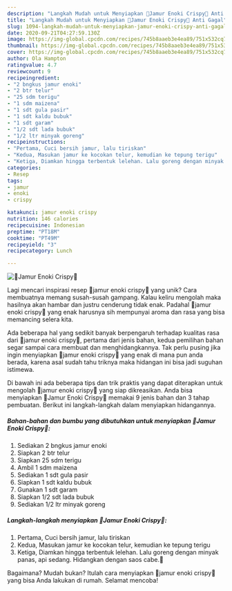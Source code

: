 ```yaml
---
description: "Langkah Mudah untuk Menyiapkan 🍄Jamur Enoki Crispy🍄 Anti Gagal"
title: "Langkah Mudah untuk Menyiapkan 🍄Jamur Enoki Crispy🍄 Anti Gagal"
slug: 1094-langkah-mudah-untuk-menyiapkan-jamur-enoki-crispy-anti-gagal
date: 2020-09-21T04:27:59.130Z
image: https://img-global.cpcdn.com/recipes/745b8aaeb3e4ea89/751x532cq70/🍄jamur-enoki-crispy🍄-foto-resep-utama.jpg
thumbnail: https://img-global.cpcdn.com/recipes/745b8aaeb3e4ea89/751x532cq70/🍄jamur-enoki-crispy🍄-foto-resep-utama.jpg
cover: https://img-global.cpcdn.com/recipes/745b8aaeb3e4ea89/751x532cq70/🍄jamur-enoki-crispy🍄-foto-resep-utama.jpg
author: Ola Hampton
ratingvalue: 4.7
reviewcount: 9
recipeingredient:
- "2 bngkus jamur enoki"
- "2 btr telur"
- "25 sdm terigu"
- "1 sdm maizena"
- "1 sdt gula pasir"
- "1 sdt kaldu bubuk"
- "1 sdt garam"
- "1/2 sdt lada bubuk"
- "1/2 ltr minyak goreng"
recipeinstructions:
- "Pertama, Cuci bersih jamur, lalu tiriskan"
- "Kedua, Masukan jamur ke kocokan telur, kemudian ke tepung terigu"
- "Ketiga, Diamkan hingga terbentuk lelehan. Lalu goreng dengan minyak panas, api sedang. Hidangkan dengan saos cabe.🤗"
categories:
- Resep
tags:
- jamur
- enoki
- crispy

katakunci: jamur enoki crispy 
nutrition: 146 calories
recipecuisine: Indonesian
preptime: "PT18M"
cooktime: "PT49M"
recipeyield: "3"
recipecategory: Lunch

---
```



![🍄Jamur Enoki Crispy🍄](https://img-global.cpcdn.com/recipes/745b8aaeb3e4ea89/751x532cq70/🍄jamur-enoki-crispy🍄-foto-resep-utama.jpg)

Lagi mencari inspirasi resep 🍄jamur enoki crispy🍄 yang unik? Cara membuatnya memang susah-susah gampang. Kalau keliru mengolah maka hasilnya akan hambar dan justru cenderung tidak enak. Padahal 🍄jamur enoki crispy🍄 yang enak harusnya sih mempunyai aroma dan rasa yang bisa memancing selera kita.



Ada beberapa hal yang sedikit banyak berpengaruh terhadap kualitas rasa dari 🍄jamur enoki crispy🍄, pertama dari jenis bahan, kedua pemilihan bahan segar sampai cara membuat dan menghidangkannya. Tak perlu pusing jika ingin menyiapkan 🍄jamur enoki crispy🍄 yang enak di mana pun anda berada, karena asal sudah tahu triknya maka hidangan ini bisa jadi suguhan istimewa.


Di bawah ini ada beberapa tips dan trik praktis yang dapat diterapkan untuk mengolah 🍄jamur enoki crispy🍄 yang siap dikreasikan. Anda bisa menyiapkan 🍄Jamur Enoki Crispy🍄 memakai 9 jenis bahan dan 3 tahap pembuatan. Berikut ini langkah-langkah dalam menyiapkan hidangannya.

<!--inarticleads1-->

##### Bahan-bahan dan bumbu yang dibutuhkan untuk menyiapkan 🍄Jamur Enoki Crispy🍄:

1. Sediakan 2 bngkus jamur enoki
1. Siapkan 2 btr telur
1. Siapkan 25 sdm terigu
1. Ambil 1 sdm maizena
1. Sediakan 1 sdt gula pasir
1. Siapkan 1 sdt kaldu bubuk
1. Gunakan 1 sdt garam
1. Siapkan 1/2 sdt lada bubuk
1. Sediakan 1/2 ltr minyak goreng




<!--inarticleads2-->

##### Langkah-langkah menyiapkan 🍄Jamur Enoki Crispy🍄:

1. Pertama, Cuci bersih jamur, lalu tiriskan
1. Kedua, Masukan jamur ke kocokan telur, kemudian ke tepung terigu
1. Ketiga, Diamkan hingga terbentuk lelehan. Lalu goreng dengan minyak panas, api sedang. Hidangkan dengan saos cabe.🤗




Bagaimana? Mudah bukan? Itulah cara menyiapkan 🍄jamur enoki crispy🍄 yang bisa Anda lakukan di rumah. Selamat mencoba!

